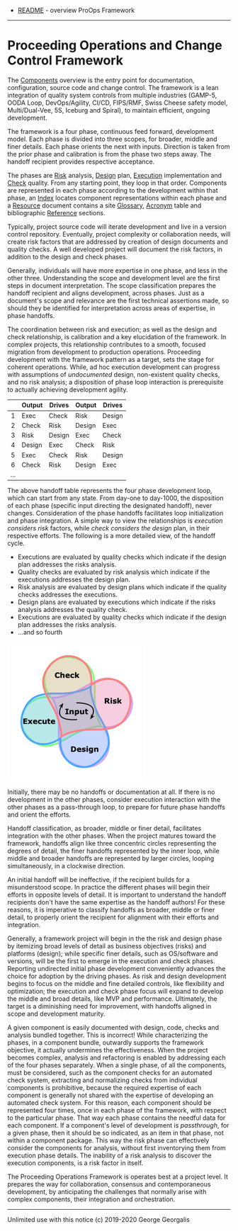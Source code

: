 * [README](README.md) - overview ProOps Framework
---
# Proceeding Operations and Change Control Framework

The [Components](README.md#Components) overview
is the entry point for documentation, configuration, source code and change control.
The framework is a lean integration of quality system controls
from multiple industries (GAMP-5, OODA Loop, DevOps/Agility, CI/CD, FIPS/RMF, Swiss Cheese
safety model, Multi/Dual-Vee, 5S, Iceburg and Spiral), to maintain efficient, ongoing
development.

The framework is a four phase, continuous feed forward, development model.
Each phase is divided into three scopes, for broader, middle and finer details.
Each phase orients the next with inputs.  Direction is taken from
the prior phase and calibration is from the phase two steps away.
The handoff recipient provides respective acceptance.

The phases are [Risk](risk.md) analysis, [Design](design.md) plan, [Execution](exec.md) implementation
and [Check](check.md) quality. From any starting point, they loop in
that order.  Components are represented in each phase according to the development within
that phase, an [Index](index.md) locates component representations within each phase
and a [Resource](resource.md) document contains a site [Glossary](resource.md#Glossary),
[Acronym](resource.md#Acronym) table and bibliographic [Reference](resource.md#Reference) sections.

Typically, project source code will iterate development and live in a version control
repository.  Eventually, project complexity or collaboration needs, will create risk factors
that are addressed by creation of design documents and quality checks. A well developed
project will document the risk factors, in addition to the design and check phases.

Generally, individuals will have more expertise in one phase, and less in the other three.
Understanding the scope and development level are the first steps
in document interpretation. The
scope classification prepares the handoff recipient and aligns development, across phases.
Just as a document's scope
and relevance are the first technical assertions made, so should they be identified for
interpretation across areas of expertise, in phase handoffs.

The coordination between risk and execution; as well as the design and check relationship, is
calibration and a key elucidation of the framework. In complex projects, this relationship
contributes to a smooth, focused migration from development to production operations.
Proceeding development with the framework pattern as a target, sets the stage for coherent
operations.  While, ad hoc execution development can progress with assumptions of
_undocumented_ design, non-existent quality checks, and no risk analysis; a disposition of
phase loop interaction is prerequisite to actually achieving development agility.

|        |Output  |Drives  |Output  |Drives  |
|:------:|--------|--------|--------|--------|
|1       |Exec    |Check   |Risk    |Design  |
|2       |Check   |Risk    |Design  |Exec    |
|3       |Risk    |Design  |Exec    |Check   |
|4       |Design  |Exec    |Check   |Risk    |
|5       |Exec    |Check   |Risk    |Design  |
|6       |Check   |Risk    |Design  |Exec    |
|...     |        |        |        |        |

The above handoff table represents the four phase development loop, which can start from any
state.  From day-one to day-1000, the disposition of each phase (specific input directing the
designated handoff), never changes.  Consideration of the phase handoffs facilitates loop
initialization and phase integration.  A simple way to view the relationships is
_execution considers risk_ factors,
while _check considers the design_ plan,
in their respective efforts.
The following is a more detailed view, of the handoff cycle.

* Executions     are evaluated by quality checks which indicate if the design plan    addresses the risks analysis.
* Quality checks are evaluated by risk analysis  which indicate if the executions     addresses the design plan.
* Risk analysis  are evaluated by design plans   which indicate if the quality checks addresses the executions.
* Design plans   are evaluated by executions     which indicate if the risks analysis addresses the quality check.
* Executions     are evaluated by quality checks which indicate if the design plan    addresses the risks analysis.
* ...and so fourth

![Framework Phase Loop](framework.png)

Initially, there may be no handoffs or documentation at all.  If there is no development in
the other phases, consider execution interaction with the other phases as a pass-through loop, to prepare for future
phase handoffs and orient the efforts.

Handoff classification, as broader, middle or finer detail, facilitates integration with
the other phases.  When the project matures toward the framework, handoffs align like three
concentric circles representing the degrees of detail, the finer handoffs represented by the
inner loop, while middle and broader handoffs are represented by larger circles, looping
simultaneously, in a clockwise direction.

An initial handoff will be ineffective, if the recipient builds for a misunderstood scope.  In
practice the different phases will begin their efforts in opposite levels of detail.  It is
important to understand the handoff recipients don't have the same expertise as the handoff
authors! For these reasons, it is imperative to classify handoffs as broader, middle or finer
detail, to properly orient the recipient for alignment with their efforts and integration.

Generally, a framework project will begin in the the risk and design phase by itemizing broad
levels of detail as business objectives (risks) and platforms (design); while specific finer
details, such as OS/software and versions, will be the first to emerge in the execution
and check phases. Reporting undirected initial phase development conveniently advances the
choice for adoption by the driving phases.  As risk and design development begins to focus
on the middle and fine detailed controls, like flexibility and optimization; the execution
and check phase focus will expand to develop the middle and broad details, like MVP and
performance. Ultimately, the target is a diminishing need for improvement, with handoffs
aligned in scope and development maturity.

A given component is easily documented with design, code, checks and analysis bundled
together. This is incorrect!  While characterizing the phases, in a component bundle,
outwardly supports the framework objective, it actually undermines the effectiveness. When
the project becomes complex, analysis and refactoring is enabled by addressing each of the
four phases separately. When a single phase, of all the components, must be considered, such
as the component checks for an automated check system, extracting and normalizing checks
from individual components is prohibitive, because the required expertise of each component
is generally not shared with the expertise of developing an automated check system. For this
reason, each component should be represented four times, once in each phase of the framework,
with respect to the particular phase. That way each phase contains the needful data for each
component. If a component's level of development is _passthrough_, for a given phase, then it
should be so indicated, as an item in that phase, not within a component package. This way the
risk phase can effectively consider the components for analysis, without first inventorying
them from execution phase details. The inability of a risk analysis to discover the execution
components, is a risk factor in itself.

The Proceeding Operations Framework is operates best at a project level. It prepares the way
for collaboration, consensus and contemporaneous development, by anticipating the challenges
that normally arise with complex components, their integration and orchestration.

---
Unlimited use with this notice (c) 2019-2020 George Georgalis
